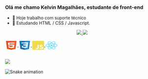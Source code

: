 ### Olá me chamo Kelvin Magalhães, estudante de front-end

- 🔭 Hoje trabalho com suporte técnico
- 🌱 Estudando HTML / CSS / Javascript.

<div align="center">
  <a href="https://github.com/sonecacps">
  <img height="180em" src="https://github-readme-stats.vercel.app/api?username=Sonecacps&show_icons=true&theme=dark&include_all_commits=true&count_private=true"/>
  <img height="180em" src="https://github-readme-stats.vercel.app/api/top-langs/?username=Sonecacps&layout=compact&langs_count=7&theme=dark"/>
</div>
</div>
<div style="display: inline_block"><br>
  <img align="center" alt="Kelvin-HTML" height="30" width="40" src="https://raw.githubusercontent.com/devicons/devicon/master/icons/html5/html5-original.svg">
  <img align="center" alt="Kelvin-CSS" height="30" width="40" src="https://raw.githubusercontent.com/devicons/devicon/master/icons/css3/css3-original.svg">
  <img align="center" alt="Kelvin-Js" height="30" width="40" src="https://raw.githubusercontent.com/devicons/devicon/master/icons/javascript/javascript-plain.svg">
  <img align="center" alt="Kelvin-React" height="30" width="40" src="https://raw.githubusercontent.com/devicons/devicon/master/icons/react/react-original.svg">
</div>
</div>
  
  ##
 
<div> 
<div>
<a href="https://https://www.linkedin.com/in/kelvincps" target="_blank"><img src="https://img.shields.io/badge/-LinkedIn-%230077B5?style=for-the-badge&logo=linkedin&logoColor=white" target="_blank"></a>

![Snake animation](https://github.com/Sonecacps/blob/output/github-contribution-grid-snake.svg)

</div>

<!--
**Sonecacps/Sonecacps** is a ✨ _special_ ✨ repository because its `README.md` (this file) appears on your GitHub profile.

Here are some ideas to get you started:

- 🔭 Hoje trabalho com suporte técnico
- 🌱 Estudando HTML / CSS / Javascript.
- 👯 I’m looking to collaborate on ...
- 🤔 I’m looking for help with ...
- 💬 Ask me about ...
- 📫 How to reach me: ...
- 😄 Pronouns: ...
- ⚡ Fun fact: ...
-->
